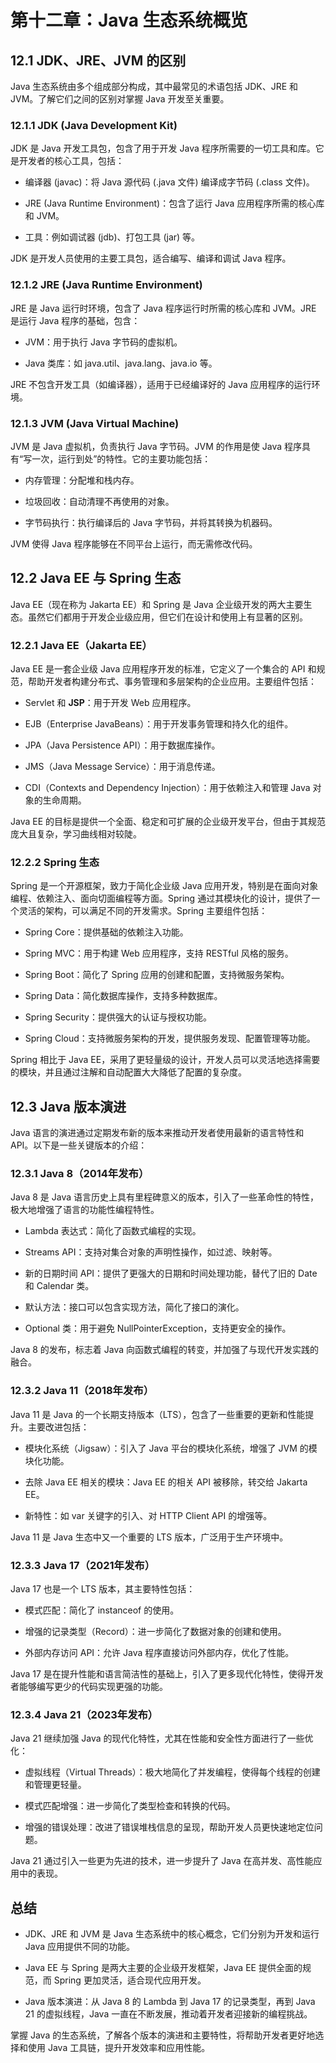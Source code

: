 # **第十二章：Java 生态系统概览**

## **12.1 JDK、JRE、JVM 的区别**

Java 生态系统由多个组成部分构成，其中最常见的术语包括 JDK、JRE 和 JVM。了解它们之间的区别对掌握 Java 开发至关重要。

### **12.1.1 JDK (Java Development Kit)**

JDK 是 Java 开发工具包，包含了用于开发 Java 程序所需要的一切工具和库。它是开发者的核心工具，包括：

- 编译器 (javac)：将 Java 源代码 (.java 文件) 编译成字节码 (.class 文件)。

- JRE (Java Runtime Environment)：包含了运行 Java 应用程序所需的核心库和 JVM。

- 工具：例如调试器 (jdb)、打包工具 (jar) 等。

JDK 是开发人员使用的主要工具包，适合编写、编译和调试 Java 程序。

### **12.1.2 JRE (Java Runtime Environment)**

JRE 是 Java 运行时环境，包含了 Java 程序运行时所需的核心库和 JVM。JRE 是运行 Java 程序的基础，包含：

- JVM：用于执行 Java 字节码的虚拟机。

- Java 类库：如 java.util、java.lang、java.io 等。

JRE 不包含开发工具（如编译器），适用于已经编译好的 Java 应用程序的运行环境。

### **12.1.3 JVM (Java Virtual Machine)**

JVM 是 Java 虚拟机，负责执行 Java 字节码。JVM 的作用是使 Java 程序具有“写一次，运行到处”的特性。它的主要功能包括：

- 内存管理：分配堆和栈内存。

- 垃圾回收：自动清理不再使用的对象。

- 字节码执行：执行编译后的 Java 字节码，并将其转换为机器码。

JVM 使得 Java 程序能够在不同平台上运行，而无需修改代码。

## **12.2 Java EE 与 Spring 生态**

Java EE（现在称为 Jakarta EE）和 Spring 是 Java 企业级开发的两大主要生态。虽然它们都用于开发企业级应用，但它们在设计和使用上有显著的区别。

### **12.2.1 Java EE（Jakarta EE）**

Java EE 是一套企业级 Java 应用程序开发的标准，它定义了一个集合的 API 和规范，帮助开发者构建分布式、事务管理和多层架构的企业应用。主要组件包括：

- Servlet 和 **JSP**：用于开发 Web 应用程序。

- EJB（Enterprise JavaBeans）：用于开发事务管理和持久化的组件。

- JPA（Java Persistence API）：用于数据库操作。

- JMS（Java Message Service）：用于消息传递。

- CDI（Contexts and Dependency Injection）：用于依赖注入和管理 Java 对象的生命周期。

Java EE 的目标是提供一个全面、稳定和可扩展的企业级开发平台，但由于其规范庞大且复杂，学习曲线相对较陡。

### **12.2.2 Spring 生态**

Spring 是一个开源框架，致力于简化企业级 Java 应用开发，特别是在面向对象编程、依赖注入、面向切面编程等方面。Spring 通过其模块化的设计，提供了一个灵活的架构，可以满足不同的开发需求。Spring 主要组件包括：

- Spring Core：提供基础的依赖注入功能。

- Spring MVC：用于构建 Web 应用程序，支持 RESTful 风格的服务。

- Spring Boot：简化了 Spring 应用的创建和配置，支持微服务架构。

- Spring Data：简化数据库操作，支持多种数据库。

- Spring Security：提供强大的认证与授权功能。

- Spring Cloud：支持微服务架构的开发，提供服务发现、配置管理等功能。

Spring 相比于 Java EE，采用了更轻量级的设计，开发人员可以灵活地选择需要的模块，并且通过注解和自动配置大大降低了配置的复杂度。

## **12.3 Java 版本演进**

Java 语言的演进通过定期发布新的版本来推动开发者使用最新的语言特性和 API。以下是一些关键版本的介绍：

### **12.3.1 Java 8（2014年发布）**

Java 8 是 Java 语言历史上具有里程碑意义的版本，引入了一些革命性的特性，极大地增强了语言的功能性编程特性。

- Lambda 表达式：简化了函数式编程的实现。

- Streams API：支持对集合对象的声明性操作，如过滤、映射等。

- 新的日期时间 API：提供了更强大的日期和时间处理功能，替代了旧的 Date 和 Calendar 类。

- 默认方法：接口可以包含实现方法，简化了接口的演化。

- Optional 类：用于避免 NullPointerException，支持更安全的操作。

Java 8 的发布，标志着 Java 向函数式编程的转变，并加强了与现代开发实践的融合。

### **12.3.2 Java 11（2018年发布）**

Java 11 是 Java 的一个长期支持版本（LTS），包含了一些重要的更新和性能提升。主要改进包括：

- 模块化系统（Jigsaw）：引入了 Java 平台的模块化系统，增强了 JVM 的模块化功能。

- 去除 Java EE 相关的模块：Java EE 的相关 API 被移除，转交给 Jakarta EE。

- 新特性：如 var 关键字的引入、对 HTTP Client API 的增强等。

Java 11 是 Java 生态中又一个重要的 LTS 版本，广泛用于生产环境中。

### **12.3.3 Java 17（2021年发布）**

Java 17 也是一个 LTS 版本，其主要特性包括：

- 模式匹配：简化了 instanceof 的使用。

- 增强的记录类型（Record）：进一步简化了数据对象的创建和使用。

- 外部内存访问 API：允许 Java 程序直接访问外部内存，优化了性能。

Java 17 是在提升性能和语言简洁性的基础上，引入了更多现代化特性，使得开发者能够编写更少的代码实现更强的功能。

### **12.3.4 Java 21（2023年发布）**

Java 21 继续加强 Java 的现代化特性，尤其在性能和安全性方面进行了一些优化：

- 虚拟线程（Virtual Threads）：极大地简化了并发编程，使得每个线程的创建和管理更轻量。

- 模式匹配增强：进一步简化了类型检查和转换的代码。

- 增强的错误处理：改进了错误堆栈信息的呈现，帮助开发人员更快速地定位问题。

Java 21 通过引入一些更为先进的技术，进一步提升了 Java 在高并发、高性能应用中的表现。

## **总结**

- JDK、JRE 和 JVM 是 Java 生态系统中的核心概念，它们分别为开发和运行 Java 应用提供不同的功能。

- Java EE 与 Spring 是两大主要的企业级开发框架，Java EE 提供全面的规范，而 Spring 更加灵活，适合现代应用开发。

- Java 版本演进：从 Java 8 的 Lambda 到 Java 17 的记录类型，再到 Java 21 的虚拟线程，Java 一直在不断发展，推动着开发者迎接新的编程挑战。

掌握 Java 的生态系统，了解各个版本的演进和主要特性，将帮助开发者更好地选择和使用 Java 工具链，提升开发效率和应用性能。